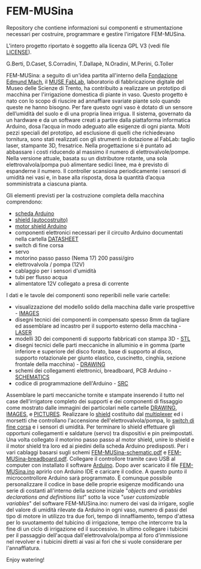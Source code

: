 # FEM-MUSina
Repository che contiene informazioni sui componenti e strumentazione
necessari per costruire, programmare e gestire l'irrigatore FEM-MUSina.

L'intero progetto riportato è soggetto alla licenza GPL V3 (vedi file
[LICENSE](https://github.com/musefablab/FEM-MUSina/blob/master/LICENSE)).

G.Berti, D.Caset, S.Corradini, T.Dallapè, N.Oradini, M.Perini, G.Toller

FEM-MUSina: a seguito di un'idea partita all'interno della 
[Fondazione Edmund Mach](http://www.fmach.it), il 
[MUSE FabLab](http://fablab.muse.it), laboratorio di fabbricazione
digitale del Museo delle Scienze di Trento, ha contribuito a realizzare
un prototipo di macchina per l'irrigazione domestica di piante in vaso.
Questo progetto è nato con lo scopo di riuscire ad annaffiare svariate
piante solo quando queste ne hanno bisogno. Per fare questo ogni vaso è
dotato di un sensore dell’umidità del suolo e di una propria linea
irrigua. Il sistema, governato da un hardware e da un software creati a
partire dalla piattaforma informatica Arduino, dosa l’acqua in modo
adeguato alle esigenze di ogni pianta. Molti pezzi speciali del
prototipo, ad esclusione di quelli che richiedevano tornitura, sono
stati realizzati con gli strumenti in dotazione al FabLab: taglio laser,
stampante 3D, fresatrice. Nella progettazione si è puntato ad abbassare
i costi riducendo al massimo il numero di elettrovalvole/pompe. Nella
versione attuale, basata su un distributore rotante, una sola
elettrovalvola/pompa può alimentare sedici linee, ma è previsto di
espanderne il numero. Il controller scansiona periodicamente i sensori
di umidità nei vasi e, in base alla risposta, dosa la quantità d’acqua
somministrata a ciascuna pianta.

Gli elementi previsti per la costruzione completa della macchina
comprendono:

- [scheda Arduino](https://store.arduino.cc/product/A000066)
- [shield (autocostruito)](https://github.com/musefablab/FEM-MUSina/tree/master/schematics/pcb)
- [motor shield Arduino](https://www.arduino.cc/en/Main/ArduinoMotorShieldR3)
- componenti elettronici necessari per il circuito Arduino documentati
nella cartella [DATASHEET](https://github.com/musefablab/FEM-MUSina/tree/master/datasheet)
- switch di fine corsa
- servo
- motorino passo passo (Nema 17) 200 passi/giro
- elettrovalvola / pompa (12V)
- cablaggio per i sensori d'umidità
- tubi per flusso acqua
- alimentatore 12V collegato a presa di corrente

I dati e le tavole dei componenti sono reperibili nelle varie
cartelle:

- visualizzazione del modello solido della macchina dalle varie
prospettive - [IMAGES](https://github.com/musefablab/FEM-MUSina/tree/master/images)
- disegni tecnici dei componenti in compensato spesso 8mm da tagliare ed
assemblare ad incastro per il supporto esterno della macchina - 
[LASER](https://github.com/musefablab/FEM-MUSina/tree/master/laser)
- modelli 3D dei componenti di supporto fabbricati con stampa 3D - 
[STL](https://github.com/musefablab/FEM-MUSina/tree/master/stl)
- disegni tecnici delle parti meccaniche in alluminio e in gomma (parte
inferiore e superiore del disco forato, base di supporto al disco,
supporto rotazionale per giunto elastico, cuscinetto, cinghia, sezione
frontale della macchina) - [DRAWING](https://github.com/musefablab/FEM-MUSina/tree/master/drawings)
- schemi dei collegamenti elettronici, breadboard, PCB Arduino - 
[SCHEMATICS](https://github.com/musefablab/FEM-MUSina/tree/master/schematics)
- codice di programmazione dell'Arduino - [SRC](https://github.com/musefablab/FEM-MUSina/tree/master/src/FEM-MUSina)


Assemblare le parti meccaniche tornite e stampate inserendo il tutto nel
case dell'irrigatore completo dei supporti e dei componenti di fissaggio
come mostrato dalle immagini dei particolari nelle cartelle
[DRAWING](https://github.com/musefablab/FEM-MUSina/tree/master/drawings),
[IMAGES](https://github.com/musefablab/FEM-MUSina/tree/master/images),
e [PICTURES](https://github.com/musefablab/FEM-MUSina/tree/master/pictures).
Realizzare lo [shield](https://github.com/musefablab/FEM-MUSina/tree/master/schematics/pcb)
costituito dal [multiplexer](https://github.com/musefablab/FEM-MUSina/blob/master/datasheet/74HC4051.pdf)
ed i morsetti che controllano l'accensione dell'elettrovalvola/pompa, lo
[switch di fine corsa](https://github.com/musefablab/FEM-MUSina/blob/master/datasheet/micro-switch.pdf)
e i sensori di umidità. Per terminare lo shield effettuare gli opportuni
collegamenti e saldature (servo) tra dispositivi e pin preimpostati.
Una volta collegato il motorino passo passo al motor shield, unire lo
shield e il motor shield tra loro ed ai piedini della scheda Arduino
predisposti.
Per i vari cablaggi basarsi sugli schemi
[FEM-MUSina-schematic.pdf](https://github.com/musefablab/FEM-MUSina/blob/master/schematics/FEM-MUSina-schematic.pdf)
e [FEM-MUSina-breadboard.pdf](https://github.com/musefablab/FEM-MUSina/blob/master/schematics/FEM-MUSina-breadboard.pdf).
Collegare il controllore tramite cavo USB al computer con installato il
software [Arduino](https://www.arduino.cc/en/Main/Software). Dopo aver
scaricato il file [FEM-MUSina.ino](https://github.com/musefablab/FEM-MUSina/blob/master/src/FEM-MUSina/FEM-MUSina.ino)
aprirlo con Arduino IDE e caricare il codice. A questo punto il 
microcontrollore Arduino sarà programmato. È comunque possibile
personalizzare il codice in base delle proprie esigenze modificando una
serie di costanti all'interno della sezione iniziale "*objects and
variables declarations and definitions list*" sotto la voce "*user
customizable variables*" del software FEM-MUSina.ino: numero dei vasi da
irrigare, soglie del valore di umidità rilevate da Arduino in ogni vaso,
numero di passi del tipo di motore in utilizzo tra due fori, tempo di
innaffiamento, tempo d'attesa per lo svuotamento del tubicino di
irrigazione, tempo che intercorre tra la fine di un ciclo di irrigazione
ed il successivo.
In ultimo collegare i tubicini per il passaggio dell'acqua
dall'elettrovalvola/pompa al foro d'immissione nel revolver e i tubicini
diretti ai vasi ai fori che si vuole considerare per l'annaffiatura.

Enjoy watering!
